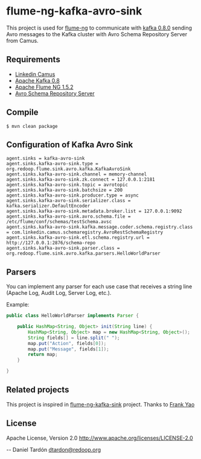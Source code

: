 flume-ng-kafka-avro-sink
================

This project is used for [flume-ng](https://github.com/apache/flume) to communicate with [kafka 0.8.0](http://kafka.apache.org/08/quickstart.html) sending Avro messages to the Kafka cluster with Avro Schema Repository Server from Camus.

Requirements
------------
- [Linkedin Camus](https://github.com/linkedin/camus)
- [Apache Kafka 0.8](https://github.com/apache/kafka)
- [Apache Flume NG 1.5.2](https://github.com/apache/flume)
- [Avro Schema Repository Server](https://github.com/buildoop/avro-schema-repo)

Compile
---------
    $ mvn clean package

Configuration of Kafka Avro Sink
----------

    agent.sinks = kafka-avro-sink
    agent.sinks.kafka-avro-sink.type = org.redoop.flume.sink.avro.kafka.KafkaAvroSink
    agent.sinks.kafka-avro-sink.channel = memory-channel
    agent.sinks.kafka-avro-sink.zk.connect = 127.0.0.1:2181
    agent.sinks.kafka-avro-sink.topic = avrotopic
    agent.sinks.kafka-avro-sink.batchsize = 200
    agent.sinks.kafka-avro-sink.producer.type = async
    agent.sinks.kafka-avro-sink.serializer.class = kafka.serializer.DefaultEncoder
    agent.sinks.kafka-avro-sink.metadata.broker.list = 127.0.0.1:9092
    agent.sinks.kafka-avro-sink.avro.schema.file = /etc/flume/conf/schemas/testSchema.avsc
    agent.sinks.kafka-avro-sink.kafka.message.coder.schema.registry.class = com.linkedin.camus.schemaregistry.AvroRestSchemaRegistry
    agent.sinks.kafka-avro-sink.etl.schema.registry.url = http://127.0.0.1:2876/schema-repo
    agent.sinks.kafka-avro-sink.parser.class = org.redoop.flume.sink.avro.kafka.parsers.HelloWorldParser

Parsers
---------
You can implement any parser for each use case that receives a string line (Apache Log, Audit Log, Server Log, etc.). 

Example:

```java
public class HelloWorldParser implements Parser {

	public HashMap<String, Object> init(String line) {
		HashMap<String, Object> map = new HashMap<String, Object>();
		String fields[] = line.split(" ");
		map.put("Action", fields[0]);
		map.put("Message", fields[1]);
		return map;
	}

}
```

Related projects
---------

This project is inspired in [flume-ng-kafka-sink](https://github.com/baniuyao/flume-ng-kafka-sink) project. Thanks to [Frank Yao](https://github.com/baniuyao)

License
-------
Apache License, Version 2.0
http://www.apache.org/licenses/LICENSE-2.0

--
Daniel Tardón <dtardon@redoop.org>
